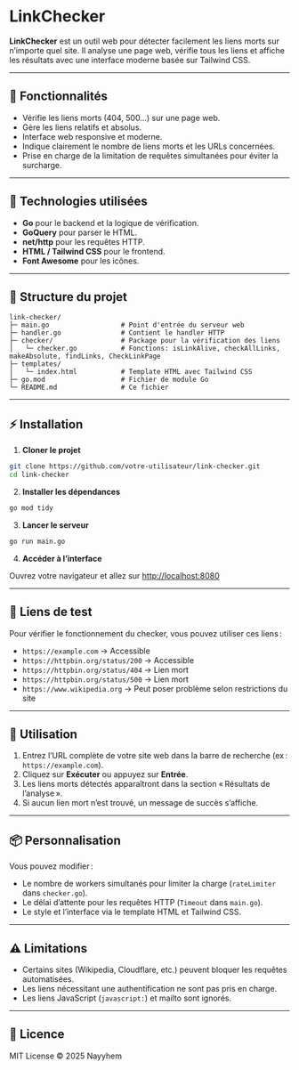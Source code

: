 # LinkChecker

**LinkChecker** est un outil web pour détecter facilement les liens morts sur n’importe quel site. Il analyse une page web, vérifie tous les liens et affiche les résultats avec une interface moderne basée sur Tailwind CSS.

---

## 🚀 Fonctionnalités

* Vérifie les liens morts (404, 500…) sur une page web.
* Gère les liens relatifs et absolus.
* Interface web responsive et moderne.
* Indique clairement le nombre de liens morts et les URLs concernées.
* Prise en charge de la limitation de requêtes simultanées pour éviter la surcharge.

---

## 🧰 Technologies utilisées

* **Go** pour le backend et la logique de vérification.
* **GoQuery** pour parser le HTML.
* **net/http** pour les requêtes HTTP.
* **HTML / Tailwind CSS** pour le frontend.
* **Font Awesome** pour les icônes.

---

## 📂 Structure du projet

```text
link-checker/
├─ main.go                  # Point d'entrée du serveur web
├─ handler.go               # Contient le handler HTTP
├─ checker/                 # Package pour la vérification des liens
│   └─ checker.go           # Fonctions: isLinkAlive, checkAllLinks, makeAbsolute, findLinks, CheckLinkPage
├─ templates/
│   └─ index.html           # Template HTML avec Tailwind CSS
├─ go.mod                   # Fichier de module Go
└─ README.md                # Ce fichier
```

---

## ⚡ Installation

1. **Cloner le projet**

```bash
git clone https://github.com/votre-utilisateur/link-checker.git
cd link-checker
```

2. **Installer les dépendances**

```bash
go mod tidy
```

3. **Lancer le serveur**

```bash
go run main.go
```

4. **Accéder à l’interface**

Ouvrez votre navigateur et allez sur [http://localhost:8080](http://localhost:8080)

---

## 🧪 Liens de test

Pour vérifier le fonctionnement du checker, vous pouvez utiliser ces liens :

* `https://example.com` → Accessible
* `https://httpbin.org/status/200` → Accessible
* `https://httpbin.org/status/404` → Lien mort
* `https://httpbin.org/status/500` → Lien mort
* `https://www.wikipedia.org` → Peut poser problème selon restrictions du site

---

## 📝 Utilisation

1. Entrez l’URL complète de votre site web dans la barre de recherche (ex : `https://example.com`).
2. Cliquez sur **Exécuter** ou appuyez sur **Entrée**.
3. Les liens morts détectés apparaîtront dans la section « Résultats de l’analyse ».
4. Si aucun lien mort n’est trouvé, un message de succès s’affiche.

---

## 📦 Personnalisation

Vous pouvez modifier :

* Le nombre de workers simultanés pour limiter la charge (`rateLimiter` dans `checker.go`).
* Le délai d’attente pour les requêtes HTTP (`Timeout` dans `main.go`).
* Le style et l’interface via le template HTML et Tailwind CSS.

---

## ⚠️ Limitations

* Certains sites (Wikipedia, Cloudflare, etc.) peuvent bloquer les requêtes automatisées.
* Les liens nécessitant une authentification ne sont pas pris en charge.
* Les liens JavaScript (`javascript:`) et mailto sont ignorés.

---

## 📝 Licence

MIT License © 2025 Nayyhem
